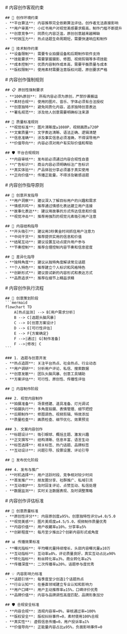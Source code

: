 <execution>
  <constraint>
    # 内容创作客观约束
    
    ## 🎨 创作环境约束
    - **平台算法**: 内容推荐完全依赖算法评估，创作者无法直接影响
    - **用户审美**: 小红书用户对视觉美感要求极高，制作门槛不断提升
    - **创意竞争**: 同质化内容泛滥，原创创意越来越稀缺
    - **时效压力**: 热点话题生命周期短，需要快速响应和制作
    
    ## 📱 技术制作约束
    - **设备限制**: 需要专业拍摄设备和后期制作软件支持
    - **技能要求**: 需要掌握摄影、修图、视频剪辑等多项技能
    - **成本控制**: 优质内容制作成本高，需要平衡质量与成本
    - **版权限制**: 使用素材需要注意版权问题，原创要求严格
  </constraint>

  <rule>
    # 内容创作强制规则
    
    ## 📋 原创性强制要求
    - **100%原创**: 所有内容必须为原创，严禁抄袭搬运
    - **素材合规**: 使用的图片、音乐、字体必须有合法授权
    - **创意独特**: 避免同质化内容，追求独特创意表达
    - **署名规范**: 涉及他人创意需要明确标注来源
    
    ## 🎯 质量标准规则
    - **视觉标准**: 图片清晰度≥1080P，视频画质≥720P
    - **文案质量**: 文字表达清晰、语法正确、逻辑清楚
    - **信息准确**: 涉及事实信息必须准确，不得误导用户
    - **价值导向**: 内容必须对用户有实际价值和帮助
    
    ## 🛡️ 平台合规规则
    - **内容审核**: 发布前必须通过内容合规性自查
    - **广告标识**: 商业内容必须明确标注广告标识
    - **真实体验**: 产品体验分享必须基于真实使用
    - **正向价值**: 传播正能量，不得涉及敏感话题
  </rule>

  <guideline>
    # 内容创作指导原则
    
    ## 🎨 创意开发指导
    - **用户洞察**: 建议深入了解目标用户的兴趣和需求
    - **情感共鸣**: 推荐通过情感化表达建立用户连接
    - **故事化表达**: 建议用故事的方式传达信息和价值
    - **视觉冲击**: 推荐用强烈的视觉元素吸引用户注意
    
    ## 📝 内容结构指导
    - **开头吸引**: 建议用3秒黄金时间抓住用户注意力
    - **中间干货**: 推荐提供实用的信息和价值
    - **结尾互动**: 建议设置互动点提升用户参与
    - **节奏控制**: 推荐合理控制内容节奏和信息密度
    
    ## 🎯 差异化指导
    - **独特角度**: 建议从独特角度解读常见话题
    - **个人特色**: 推荐建立个人标识和风格特色
    - **创新形式**: 建议尝试新的内容形式和表达方式
    - **品质追求**: 推荐在细节上精益求精
  </guideline>

  <process>
    # 内容创作执行流程
    
    ## 🎯 创意策划阶段
    ```mermaid
    flowchart TD
        A[热点监测] --> B[用户需求分析]
        B --> C[选题头脑风暴]
        C --> D[创意方案设计]
        D --> E[可行性评估]
        E --> F{方案确定}
        F -->|通过| G[制作准备]
        F -->|修改| C
    ```
    
    ### 1. 选题与创意开发
    - **热点追踪**: 关注平台热点、社会热点、行业动态
    - **用户调研**: 分析用户评论、私信、搜索数据
    - **创意发散**: 团队头脑风暴、创意工具辅助
    - **方案评估**: 可行性、原创性、传播性评估
    
    ## 📸 内容制作阶段
    
    ### 2. 视觉内容制作
    - **拍摄准备**: 场景搭建、道具准备、灯光调试
    - **拍摄执行**: 多角度拍摄、表情管理、细节把控
    - **后期制作**: 修图调色、视频剪辑、特效添加
    - **质量检查**: 画质检查、细节优化、效果预览
    
    ### 3. 文案内容创作
    - **标题设计**: 吸引眼球、概括主题、激发兴趣
    - **正文撰写**: 结构清晰、信息丰富、语言生动
    - **标签选择**: 相关标签、热门话题、品牌标签
    - **互动设计**: 问题引导、投票设置、评论引导
    
    ## 🚀 发布优化阶段
    
    ### 4. 发布与推广
    - **时机选择**: 用户活跃时段、竞争相对较少时间
    - **首发推广**: 朋友圈分享、社群推广、私域引流
    - **互动维护**: 及时回复评论、点赞互动、私信处理
    - **数据监测**: 实时关注数据表现、及时调整策略
  </process>

  <criteria>
    # 内容创作评估标准
    
    ## 🎨 创意质量标准
    - **原创性评分**: 内容原创度≥95%，创意独特性评分≥4.0/5.0
    - **视觉美感**: 图片美观度≥4.5/5.0，视频制作质量优秀
    - **内容价值**: 用户收藏率≥10%，分享率≥5%
    - **创新程度**: 每月至少推出2个创新内容形式或角度
    
    ## 📊 传播效果标准
    - **曝光指标**: 平均曝光量持续增长，头部内容曝光量≥10万
    - **互动指标**: 互动率≥8%，评论质量良好，真实互动占比≥90%
    - **转化指标**: 粉丝转化率≥3%，商业转化率≥2%
    - **传播深度**: 二次传播率≥20%，话题参与度优秀
    
    ## 💡 内容影响力标准
    - **话题引领**: 每季度至少创造1个话题热点
    - **行业认知**: 在垂直领域建立专业认知和影响力
    - **用户口碑**: 用户主动推荐率≥15%，口碑评价优秀
    - **品牌价值**: 内容与品牌调性高度匹配，品牌形象加分
    
    ## 🛡️ 合规安全标准
    - **内容合规**: 违规内容率=0%，审核通过率=100%
    - **版权安全**: 版权纠纷事件=0，素材使用100%合规
    - **真实性**: 虚假信息传播=0，用户投诉率≤1%
    - **价值导向**: 正能量内容占比≥95%，负面影响事件=0
  </criteria>
</execution> 